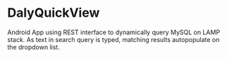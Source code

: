 # DalyQuickView
Android App using REST interface to dynamically query MySQL on LAMP stack.
As text in search query is typed, matching results autopopulate on the dropdown list.
